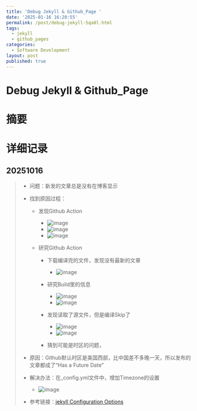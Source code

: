 ```yaml
---
title: 'Debug Jekyll & Github_Page '
date: '2025-01-16 16:20:55'
permalink: /post/debug-jekyll-5qa0l.html
tags:
  - jekyll
  - github_pages
categories:
  - Software Development
layout: post
published: true
---
```


# Debug Jekyll & Github_Page

# 摘要

# 详细记录

## 20251016

> * 问题：新发的文章总是没有在博客显示
> * 找到原因过程：
>
>   * 发现Github Action
>
>     * ​![image](https://cdn.jsdelivr.net/gh/neilChenXie/ChenVideo/pic/image-20250116162538-d3h2l3k.png)​
>     * ​![image](https://cdn.jsdelivr.net/gh/neilChenXie/ChenVideo/pic/image-20250116162600-ibjjvmv.png)​
>     * ​![image](https://cdn.jsdelivr.net/gh/neilChenXie/ChenVideo/pic/image-20250116162719-t3owkc3.png)​
>   * 研究Github Action
>
>     * 下载编译完的文件，发现没有最新的文章
>
>       * ​![image](https://cdn.jsdelivr.net/gh/neilChenXie/ChenVideo/pic/image-20250116162824-9g3zrbg.png)​
>     * 研究Build里的信息
>
>       * ​![image](https://cdn.jsdelivr.net/gh/neilChenXie/ChenVideo/pic/image-20250116162900-bdvup6u.png)​
>       * ​![image](https://cdn.jsdelivr.net/gh/neilChenXie/ChenVideo/pic/image-20250116162919-ot1c19i.png)​
>     * 发现读取了源文件，但是编译Skip了
>
>       * ​![image](https://cdn.jsdelivr.net/gh/neilChenXie/ChenVideo/pic/image-20250116163007-qri8kva.png)​
>       * ​![image](https://cdn.jsdelivr.net/gh/neilChenXie/ChenVideo/pic/image-20250116163058-cuv740e.png)​
>     * 猜到可能是时区的问题，
> * 原因：Github默认时区是美国西部，比中国差不多晚一天，所以发布的文章都成了“Has a Future Date”
> * 解决办法：在_config.yml文件中，增加Timezone的设置
>
>   * ​![image](https://cdn.jsdelivr.net/gh/neilChenXie/ChenVideo/pic/image-20250116164152-pjzv8lu.png)​
> * 参考链接：[jekyll Configuration Options](https://jekyllrb.com/docs/configuration/options/#global-configuration)
